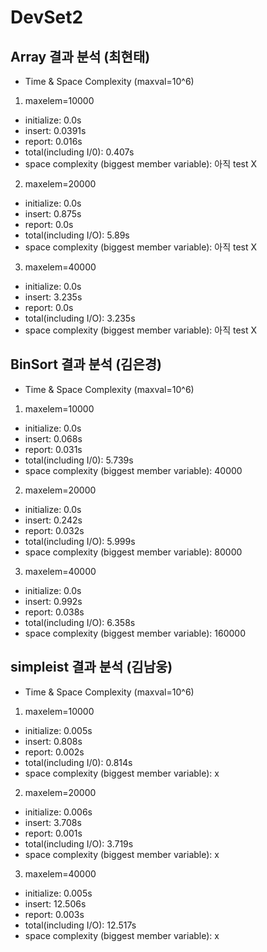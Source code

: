 ﻿# DevSet2

## Array 결과 분석 (최현태)
* Time & Space Complexity (maxval=10^6)
1. maxelem=10000
+ initialize: 0.0s
+ insert: 0.0391s
+ report: 0.016s
+ total(including I/0): 0.407s
+ space complexity (biggest member variable): 아직 test X

2. maxelem=20000
+ initialize: 0.0s
+ insert: 0.875s
+ report: 0.0s
+ total(including I/O): 5.89s
+ space complexity (biggest member variable): 아직 test X

3. maxelem=40000
+ initialize: 0.0s
+ insert: 3.235s
+ report: 0.0s
+ total(including I/O): 3.235s
+ space complexity (biggest member variable): 아직 test X


## BinSort 결과 분석 (김은경)
* Time & Space Complexity (maxval=10^6)
1. maxelem=10000
+ initialize: 0.0s
+ insert: 0.068s
+ report: 0.031s
+ total(including I/0): 5.739s
+ space complexity (biggest member variable): 40000

2. maxelem=20000
+ initialize: 0.0s
+ insert: 0.242s
+ report: 0.032s
+ total(including I/O): 5.999s
+ space complexity (biggest member variable): 80000

3. maxelem=40000
+ initialize: 0.0s
+ insert: 0.992s
+ report: 0.038s
+ total(including I/O): 6.358s
+ space complexity (biggest member variable): 160000

## simpleist 결과 분석 (김남웅)
* Time & Space Complexity (maxval=10^6)
1. maxelem=10000
+ initialize: 0.005s
+ insert: 0.808s
+ report: 0.002s
+ total(including I/0): 0.814s
+ space complexity (biggest member variable): x

2. maxelem=20000
+ initialize: 0.006s
+ insert: 3.708s
+ report: 0.001s
+ total(including I/O): 3.719s
+ space complexity (biggest member variable): x

3. maxelem=40000
+ initialize: 0.005s
+ insert: 12.506s
+ report: 0.003s
+ total(including I/O): 12.517s
+ space complexity (biggest member variable): x